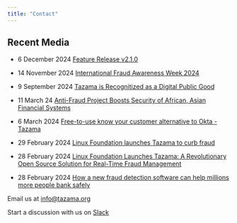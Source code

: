 ```yaml
---
title: "Contact"
---
```


<!-- Google tag (gtag.js) -->
<script src="https://www.googletagmanager.com/gtag/js?id=G-PZL0S57CC7" integrity="sha384-VHjxUTx/hhzdIOp4B+1uudBz9pmgepYfOpcEc3Qspl5M1gW6rnWMFCEOMXQ3z8JT" crossorigin="anonymous"></script>
<script>
  window.dataLayer = window.dataLayer || [];
  function gtag(){dataLayer.push(arguments);}
  gtag('js', new Date());

  gtag('config', 'G-PZL0S57CC7');
</script>

## Recent Media

- 6 December 2024 [Feature Release v2.1.0](../feature-release-v2.1.0)

- 14 November 2024 [International Fraud Awareness Week 2024](../fraud-week-2024)

- 9 September 2024 [Tazama is Recognitized as a Digital Public Good](../dpg)

- 11 March 24 [Anti-Fraud Project Boosts Security of African, Asian Financial Systems](https://www.darkreading.com/cyber-risk/anti-fraud-project-boosts-security-of-african-asian-financial-systems)

- 6 March 2024 [Free-to-use know your customer alternative to Okta - Tazama](https://techhq.com/2024/03/open-source-kyc-payment-verification-aml/)

- 29 February 2024 [Linux Foundation launches Tazama to curb fraud](https://itweb.africa/content/lLn14MmQp8yMJ6Aa)

- 28 February 2024 [Linux Foundation Launches Tazama: A Revolutionary Open Source Solution for Real-Time Fraud Management](https://www.linuxfoundation.org/press/linux-foundation-launches-tazama-for-real-time-fraud-management)

- 28 February 2024 [How a new fraud detection software can help millions more people bank safely](https://www.gatesfoundation.org/ideas/articles/open-source-financial-inclusion-tazama)

Email us at [info@tazama.org](mailto:info@tazama.org)

Start a discussion with us on [Slack](https://slack.tazama.org/)
